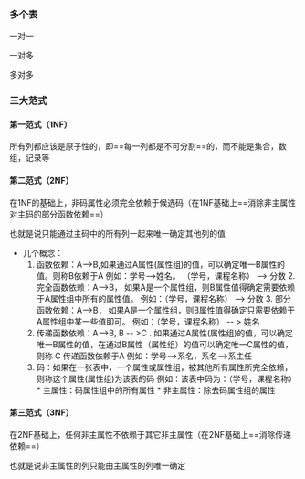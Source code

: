 ### 多个表

一对一

一对多

多对多

### 三大范式

#### 第一范式（1NF）

所有列都应该是原子性的，即==每一列都是不可分割==的，而不能是集合，数组，记录等

#### 第二范式（2NF）

在1NF的基础上，非码属性必须完全依赖于候选码（在1NF基础上==消除非主属性对主码的部分函数依赖==）

也就是说只能通过主码中的所有列一起来唯一确定其他列的值

* 几个概念：
     1. 函数依赖：A-->B,如果通过A属性(属性组)的值，可以确定唯一B属性的值。则称B依赖于A
           例如：学号-->姓名。  （学号，课程名称） --> 分数
       2. 完全函数依赖：A-->B， 如果A是一个属性组，则B属性值得确定需要依赖于A属性组中所有的属性值。
           		例如：（学号，课程名称） --> 分数
      3. 部分函数依赖：A-->B， 如果A是一个属性组，则B属性值得确定只需要依赖于A属性组中某一些值即可。
           	例如：（学号，课程名称） -- > 姓名
     4. 传递函数依赖：A-->B, B -- >C . 如果通过A属性(属性组)的值，可以确定唯一B属性的值，在通过B属性（属性组）的值可以确定唯一C属性的值，则称 C 传递函数依赖于A
         例如：学号-->系名，系名-->系主任
     5. 码：如果在一张表中，一个属性或属性组，被其他所有属性所完全依赖，则称这个属性(属性组)为该表的码
         例如：该表中码为：（学号，课程名称）
       * 主属性：码属性组中的所有属性
       * 非主属性：除去码属性组的属性

#### 第三范式（3NF）

在2NF基础上，任何非主属性不依赖于其它非主属性（在2NF基础上==消除传递依赖==）

也就是说非主属性的列只能由主属性的列唯一确定

